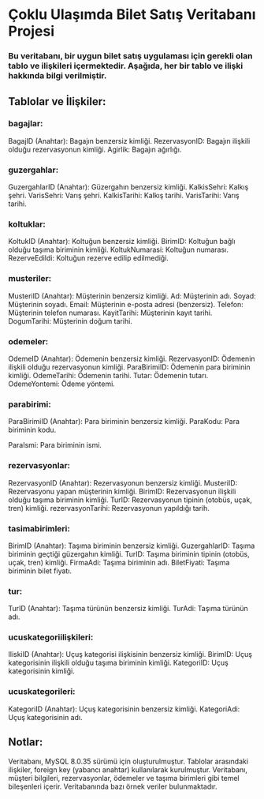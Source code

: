 # Çoklu Ulaşımda Bilet Satış Veritabanı Projesi

### Bu veritabanı, bir uygun bilet satış uygulaması için gerekli olan tablo ve ilişkileri içermektedir. Aşağıda, her bir tablo ve ilişki hakkında bilgi verilmiştir.

## Tablolar ve İlişkiler:

### bagajlar:
BagajID (Anahtar): Bagajın benzersiz kimliği.
RezervasyonID: Bagajın ilişkili olduğu rezervasyonun kimliği.
Agirlik: Bagajın ağırlığı.

### guzergahlar:
GuzergahlarID (Anahtar): Güzergahın benzersiz kimliği.
KalkisSehri: Kalkış şehri.
VarisSehri: Varış şehri.
KalkisTarihi: Kalkış tarihi.
VarisTarihi: Varış tarihi.

### koltuklar:
KoltukID (Anahtar): Koltuğun benzersiz kimliği.
BirimID: Koltuğun bağlı olduğu taşıma biriminin kimliği.
KoltukNumarasi: Koltuğun numarası.
RezerveEdildi: Koltuğun rezerve edilip edilmediği.

### musteriler:
MusteriID (Anahtar): Müşterinin benzersiz kimliği.
Ad: Müşterinin adı.
Soyad: Müşterinin soyadı.
Email: Müşterinin e-posta adresi (benzersiz).
Telefon: Müşterinin telefon numarası.
KayitTarihi: Müşterinin kayıt tarihi.
DogumTarihi: Müşterinin doğum tarihi.

### odemeler:
OdemeID (Anahtar): Ödemenin benzersiz kimliği.
RezervasyonID: Ödemenin ilişkili olduğu rezervasyonun kimliği.
ParaBirimiID: Ödemenin para biriminin kimliği.
OdemeTarihi: Ödemenin tarihi.
Tutar: Ödemenin tutarı.
OdemeYontemi: Ödeme yöntemi.

### parabirimi:
ParaBirimiID (Anahtar): Para biriminin benzersiz kimliği.
ParaKodu:
Para biriminin kodu.

ParaIsmi: Para biriminin ismi.

### rezervasyonlar:
RezervasyonID (Anahtar): Rezervasyonun benzersiz kimliği.
MusteriID: Rezervasyonu yapan müşterinin kimliği.
BirimID: Rezervasyonun ilişkili olduğu taşıma biriminin kimliği.
TurID: Rezervasyonun tipinin (otobüs, uçak, tren) kimliği.
rezervasyonTarihi: Rezervasyonun yapıldığı tarih.

### tasimabirimleri:
BirimID (Anahtar): Taşıma biriminin benzersiz kimliği.
GuzergahlarID: Taşıma biriminin geçtiği güzergahın kimliği.
TurID: Taşıma biriminin tipinin (otobüs, uçak, tren) kimliği.
FirmaAdi: Taşıma biriminin adı.
BiletFiyati: Taşıma biriminin bilet fiyatı.

### tur:
TurID (Anahtar): Taşıma türünün benzersiz kimliği.
TurAdi: Taşıma türünün adı.

### ucuskategoriilişkileri:
IliskiID (Anahtar): Uçuş kategorisi ilişkisinin benzersiz kimliği.
BirimID: Uçuş kategorisinin ilişkili olduğu taşıma biriminin kimliği.
KategoriID: Uçuş kategorisinin kimliği.

### ucuskategorileri:
KategoriID (Anahtar): Uçuş kategorisinin benzersiz kimliği.
KategoriAdi: Uçuş kategorisinin adı.

## Notlar:
Veritabanı, MySQL 8.0.35 sürümü için oluşturulmuştur.
Tablolar arasındaki ilişkiler, foreign key (yabancı anahtar) kullanılarak kurulmuştur.
Veritabanı, müşteri bilgileri, rezervasyonlar, ödemeler ve taşıma birimleri gibi temel bileşenleri içerir.
Veritabanında bazı örnek veriler bulunmaktadır.
